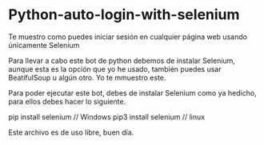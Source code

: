 # Python-auto-login-with-selenium
Te muestro como puedes iniciar sesión en cualquier página web usando únicamente Selenium

Para llevar a cabo este bot de python debemos de instalar Selenium, aunque esta es la opción
que yo he usado, también puedes usar BeatifulSoup u algún otro. Yo te mmuestro este.

Para poder ejecutar este bot, debes de instalar Selenium como ya hedicho, para ellos debes hacer
lo siguiente.

pip install selenium // Windows
pip3 install selenium // linux

Este archivo es de uso libre, buen día.
